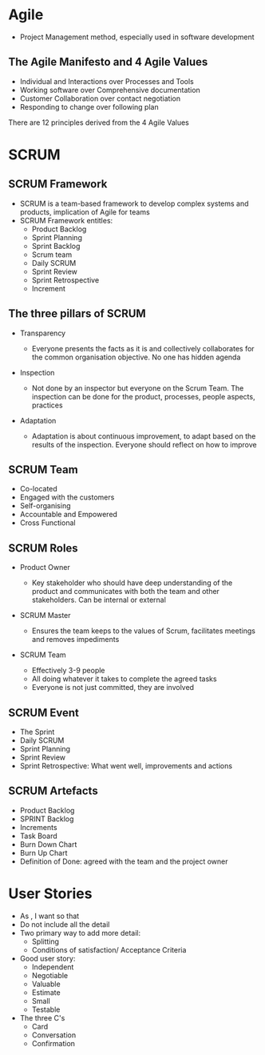 # Agile
- Project Management method, especially used in software development

## The Agile Manifesto and 4 Agile Values

  - Individual and Interactions over Processes and Tools
  - Working software over Comprehensive documentation
  - Customer Collaboration over contact negotiation
  - Responding to change over following plan

 There are 12 principles derived from the 4 Agile Values

# SCRUM

## SCRUM Framework

  - SCRUM is a team-based framework to develop complex systems and products, implication of Agile for teams
  - SCRUM Framework entitles:
    - Product Backlog
    - Sprint Planning
    - Sprint Backlog
    - Scrum team
    - Daily SCRUM
    - Sprint Review
    - Sprint Retrospective
    - Increment

## The three pillars of SCRUM

  - Transparency
    - Everyone presents the facts as it is and collectively collaborates for the common organisation objective. No one has hidden agenda

  - Inspection
    - Not done by an inspector but everyone on the Scrum Team. The inspection can be done for the product, processes, people aspects, practices

  - Adaptation
    - Adaptation is about continuous improvement, to adapt based on the results of the inspection. Everyone should reflect on how to improve

## SCRUM Team

  - Co-located
  - Engaged with the customers
  - Self-organising
  - Accountable and Empowered
  - Cross Functional

## SCRUM Roles

  - Product Owner
    - Key stakeholder who should have deep understanding of the product and communicates with both the team and other stakeholders. Can be internal or external

  - SCRUM Master
    - Ensures the team keeps to the values of Scrum, facilitates meetings and removes impediments

  - SCRUM Team
    - Effectively 3-9 people
    - All doing whatever it takes to complete the agreed tasks
    - Everyone is not just committed, they are involved

## SCRUM Event

  - The Sprint
  - Daily SCRUM
  - Sprint Planning
  - Sprint Review
  - Sprint Retrospective: What went well, improvements and actions

## SCRUM Artefacts

  - Product Backlog
  - SPRINT Backlog
  - Increments
  - Task Board
  - Burn Down Chart
  - Burn Up Chart
  - Definition of Done: agreed with the team and the project owner

# User Stories

  - As <type of user>, I want <goal> so that <reason>
  - Do not include all the detail
  - Two primary way to add more detail:
    - Splitting
    - Conditions of satisfaction/ Acceptance Criteria
  - Good user story:
    - Independent
    - Negotiable
    - Valuable
    - Estimate
    - Small
    - Testable
  - The three C's
    - Card
    - Conversation
    - Confirmation
